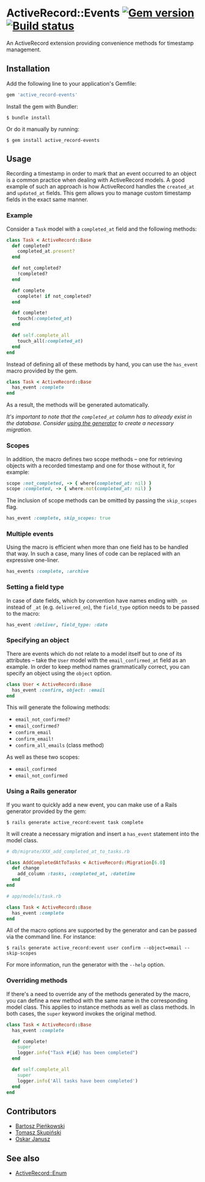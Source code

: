 # ActiveRecord::Events [![Gem version](https://img.shields.io/gem/v/active_record-events)](https://rubygems.org/gems/active_record-events) [![Build status](https://img.shields.io/travis/pienkowb/active_record-events/develop)](https://travis-ci.org/pienkowb/active_record-events)

An ActiveRecord extension providing convenience methods for timestamp management.

## Installation

Add the following line to your application's Gemfile:

```ruby
gem 'active_record-events'
```

Install the gem with Bundler:

```
$ bundle install
```

Or do it manually by running:

```
$ gem install active_record-events
```

## Usage

Recording a timestamp in order to mark that an event occurred to an object is a common practice when dealing with ActiveRecord models.
A good example of such an approach is how ActiveRecord handles the `created_at` and `updated_at` fields.
This gem allows you to manage custom timestamp fields in the exact same manner.

### Example

Consider a `Task` model with a `completed_at` field and the following methods:

```ruby
class Task < ActiveRecord::Base
  def completed?
    completed_at.present?
  end

  def not_completed?
    !completed?
  end

  def complete
    complete! if not_completed?
  end

  def complete!
    touch(:completed_at)
  end

  def self.complete_all
    touch_all(:completed_at)
  end
end
```

Instead of defining all of these methods by hand, you can use the `has_event` macro provided by the gem.

```ruby
class Task < ActiveRecord::Base
  has_event :complete
end
```

As a result, the methods will be generated automatically.

*It's important to note that the `completed_at` column has to already exist in the database.*
*Consider [using the generator](#using-a-rails-generator) to create a necessary migration.*

### Scopes

In addition, the macro defines two scope methods – one for retrieving objects with a recorded timestamp and one for those without it, for example:

```ruby
scope :not_completed, -> { where(completed_at: nil) }
scope :completed, -> { where.not(completed_at: nil) }
```

The inclusion of scope methods can be omitted by passing the `skip_scopes` flag.

```ruby
has_event :complete, skip_scopes: true
```

### Multiple events

Using the macro is efficient when more than one field has to be handled that way.
In such a case, many lines of code can be replaced with an expressive one-liner.

```ruby
has_events :complete, :archive
```

### Setting a field type

In case of date fields, which by convention have names ending with `_on` instead of `_at` (e.g. `delivered_on`), the `field_type` option needs to be passed to the macro:

```ruby
has_event :deliver, field_type: :date
```

### Specifying an object

There are events which do not relate to a model itself but to one of its attributes – take the `User` model with the `email_confirmed_at` field as an example.
In order to keep method names grammatically correct, you can specify an object using the `object` option.

```ruby
class User < ActiveRecord::Base
  has_event :confirm, object: :email
end
```

This will generate the following methods:

- `email_not_confirmed?`
- `email_confirmed?`
- `confirm_email`
- `confirm_email!`
- `confirm_all_emails` (class method)

As well as these two scopes:

- `email_confirmed`
- `email_not_confirmed`

### Using a Rails generator

If you want to quickly add a new event, you can make use of a Rails generator provided by the gem:

```
$ rails generate active_record:event task complete
```

It will create a necessary migration and insert a `has_event` statement into the model class.

```ruby
# db/migrate/XXX_add_completed_at_to_tasks.rb

class AddCompletedAtToTasks < ActiveRecord::Migration[6.0]
  def change
    add_column :tasks, :completed_at, :datetime
  end
end
```

```ruby
# app/models/task.rb

class Task < ActiveRecord::Base
  has_event :complete
end
```

All of the macro options are supported by the generator and can be passed via the command line.
For instance:

```
$ rails generate active_record:event user confirm --object=email --skip-scopes
```

For more information, run the generator with the `--help` option.

### Overriding methods

If there's a need to override any of the methods generated by the macro, you can define a new method with the same name in the corresponding model class.
This applies to instance methods as well as class methods.
In both cases, the `super` keyword invokes the original method.

```ruby
class Task < ActiveRecord::Base
  has_event :complete

  def complete!
    super
    logger.info("Task #{id} has been completed")
  end

  def self.complete_all
    super
    logger.info('All tasks have been completed')
  end
end
```

## Contributors

- [Bartosz Pieńkowski](https://github.com/pienkowb)
- [Tomasz Skupiński](https://github.com/tskupinski)
- [Oskar Janusz](https://github.com/oskaror)

## See also

- [ActiveRecord::Enum](https://api.rubyonrails.org/classes/ActiveRecord/Enum.html)
